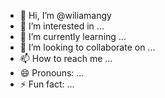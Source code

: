 - 👋 Hi, I’m @wiliamangy
- 👀 I’m interested in ...
- 🌱 I’m currently learning ...
- 💞️ I’m looking to collaborate on ...
- 📫 How to reach me ...
- 😄 Pronouns: ...
- ⚡ Fun fact: ...

<!---
wiliamangy/wiliamangy is a ✨ special ✨ repository because its `README.md` (this file) appears on your GitHub profile.
You can click the Preview link to take a look at your changes.
--->
